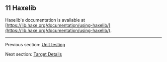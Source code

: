## 11 Haxelib

Haxelib's documentation is available at [https://lib.haxe.org/documentation/using-haxelib/](https://lib.haxe.org/documentation/using-haxelib/).

---

Previous section: [Unit testing](std-unit-testing.md)

Next section: [Target Details](target-details.md)